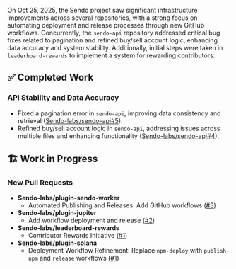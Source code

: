 On Oct 25, 2025, the Sendo project saw significant infrastructure improvements across several repositories, with a strong focus on automating deployment and release processes through new GitHub workflows. Concurrently, the `sendo-api` repository addressed critical bug fixes related to pagination and refined buy/sell account logic, enhancing data accuracy and system stability. Additionally, initial steps were taken in `leaderboard-rewards` to implement a system for rewarding contributors.

## ✅ Completed Work
### API Stability and Data Accuracy
*   Fixed a pagination error in `sendo-api`, improving data consistency and retrieval ([Sendo-labs/sendo-api#5](https://github.com/Sendo-labs/sendo-api/pull/5)).
*   Refined buy/sell account logic in `sendo-api`, addressing issues across multiple files and enhancing functionality ([Sendo-labs/sendo-api#4](https://github.com/Sendo-labs/sendo-api/pull/4)).

## 🏗️ Work in Progress
### New Pull Requests
*   **Sendo-labs/plugin-sendo-worker**
    *   Automated Publishing and Releases: Add GitHub workflows ([#3](https://github.com/Sendo-labs/plugin-sendo-worker/pull/3))
*   **Sendo-labs/plugin-jupiter**
    *   Add workflow deployment and release ([#2](https://github.com/Sendo-labs/plugin-jupiter/pull/2))
*   **Sendo-labs/leaderboard-rewards**
    *   Contributor Rewards Initiative ([#1](https://github.com/Sendo-labs/leaderboard-rewards/pull/1))
*   **Sendo-labs/plugin-solana**
    *   Deployment Workflow Refinement: Replace `npm-deploy` with `publish-npm` and `release` workflows ([#1](https://github.com/Sendo-labs/plugin-solana/pull/1))